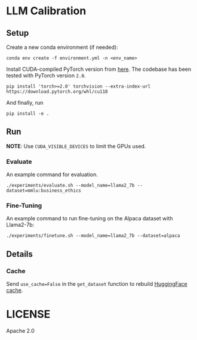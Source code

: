 # LLM Calibration

## Setup

Create a new conda environment (if needed):
```
conda env create -f environment.yml -n <env_name>
```

Install CUDA-compiled PyTorch version from [here](https://pytorch.org). The codebase
has been tested with PyTorch version `2.0`.
```shell
pip install 'torch>=2.0' torchvision --extra-index-url https://download.pytorch.org/whl/cu118
```

And finally, run
```
pip install -e .
```

## Run

**NOTE**: Use `CUDA_VISIBLE_DEVICES` to limit the GPUs used.

### Evaluate

An example command for evaluation.

```shell
./experiments/evaluate.sh --model_name=llama2_7b --dataset=mmlu:business_ethics
```

### Fine-Tuning

An example command to run fine-tuning on the Alpaca dataset with Llama2-7b:
```shell
./experiments/finetune.sh --model_name=llama2_7b --dataset=alpaca
```

## Details

### Cache

Send `use_cache=False` in the `get_dataset` function to rebuild [HuggingFace cache](https://huggingface.co/docs/datasets/v2.14.4/en/cache#cache-files).

# LICENSE

Apache 2.0
